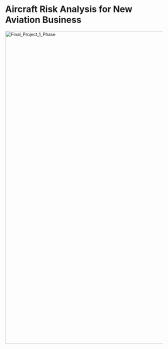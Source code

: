 # Aircraft Risk Analysis for New Aviation Business
<img width="1249" height="999" alt="Final_Project_1_Phase" src="https://github.com/user-attachments/assets/4cfd5b95-33b2-4979-a9ad-a75330fc372f" />
